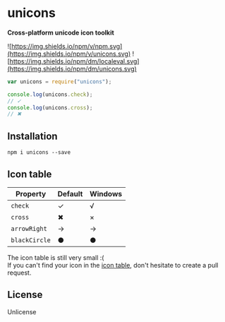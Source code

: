 # unicons

**Cross-platform unicode icon toolkit**

![https://img.shields.io/npm/v/npm.svg](https://img.shields.io/npm/v/unicons.svg)
![https://img.shields.io/npm/dm/localeval.svg](https://img.shields.io/npm/dm/unicons.svg)

```javascript
var unicons = require("unicons");

console.log(unicons.check);
// ✓
console.log(unicons.cross);
// ✖
```

## Installation

```
npm i unicons --save
```

## Icon table

Property | Default | Windows
---------|---------|--------
`check` | ✓ | √
`cross` | ✖ | ×
`arrowRight` | → | →
`blackCircle` | ● | ●

The icon table is still very small :(<br>
If you can't find your icon in the [icon table](https://github.com/peerigon/unicons#icon-table), don't hesitate to create a pull request.

## License

Unlicense
